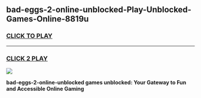 
## bad-eggs-2-online-unblocked-Play-Unblocked-Games-Online-8819u
<h3>
<a href="https://premium76.site?title=bad-eggs-2-online-unblocked&ref=25A">CLICK TO PLAY</a></h3>
<hr>

<h3>
<a href="https://premium76.site?title=bad-eggs-2-online-unblocked&ref=25A">CLICK 2 PLAY</a>
  
</h3>

<a href="https://premium76.site?title=bad-eggs-2-online-unblocked&ref=25A"><img src="https://clearcache.store/games.png"></a>


**bad-eggs-2-online-unblocked games unblocked: Your Gateway to Fun and Accessible Online Gaming**
